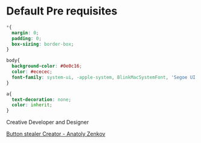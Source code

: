 # Default Pre requisites

```css
*{
  margin: 0;
  padding: 0;
  box-sizing: border-box;
}

body{
  background-color: #0e0c16;
  color: #ececec;
  font-family: system-ui, -apple-system, BlinkMacSystemFont, 'Segoe UI', Roboto, Oxygen, Ubuntu, Cantarell, 'Open Sans', 'Helvetica Neue', sans-serif;
}

a{
  text-decoration: none;
  color: inherit;
}
```

Creative Developer and Designer

[Button stealer Creator - Anatoly Zenkov](https://anatolyzenkov.com/)